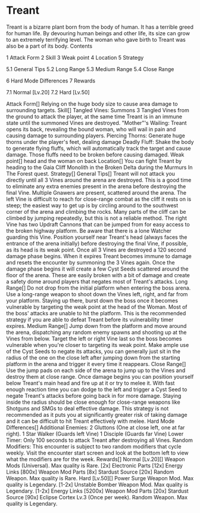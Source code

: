 # Treant

Treant is a bizarre plant born from the body of human. It has a terrible greed for human life. By devouring human beings and other life, its size can grow to an extremely terrifying level. The woman who gave birth to Treant was also be a part of its body. 	 	 	 		 			 		 		 		 	 Contents

1 Attack Form
2 Skill
3 Weak point
4 Location
5 Strategy

5.1 General Tips
5.2 Long Range
5.3 Medium Range
5.4 Close Range


6 Hard Mode Differences
7 Rewards

7.1 Normal [Lv.20]
7.2 Hard [Lv.50]







Attack Form[]
Relying on the huge body size to cause area damage to surrounding targets.
Skill[]
Tangled Vines: Summons 3 Tangled Vines from the ground to attack the player, at the same time Treant is in an immune state until the summoned Vines are destroyed.
"Mother"'s Wailing: Treant opens its back, revealing the bound woman, who will wail in pain and causing damage to surrounding players.
Piercing Thorns: Generate huge thorns under the player's feet, dealing damage
Deadly Fluff: Shake the body to generate flying fluffs, which will automatically track the target and cause damage. Those fluffs need to be broken before causing damaged.
Weak point[]
head and the woman on back
Location[]
You can fight Treant by heading to the Gaia Cliff Monolith in the Broken Delta during the Murmurs In The Forest quest.
Strategy[]
General Tips[]
Treant will not attack you directly until all 3 Vines around the arena are destroyed. This is a good time to eliminate any extra enemies present in the arena before destroying the final Vine. Multiple Gnawers are present, scattered around the arena.
The left Vine is difficult to reach for close-range combat as the cliff it rests on is steep; the easiest way to get up is by circling around to the southwest corner of the arena and climbing the rocks. Many parts of the cliff can be climbed by jumping repeatedly, but this is not a reliable method.
The right Vine has two Updraft Cannons that can be jumped from for easy access to the broken highway platform. Be aware that there is a lone Watcher guarding this Vine.
Position yourself near Treant's head (always faces the entrance of the arena initially) before destroying the final Vine, if possible, as its head is its weak point.
Once all 3 Vines are destroyed a 120 second damage phase begins. When it expires Treant becomes immune to damage and resets the encounter by summoning the 3 Vines again.
Once the damage phase begins it will create a few Cyst Seeds scattered around the floor of the arena. These are easily broken with a bit of damage and create a safety dome around players that negates most of Treant's attacks.
Long Range[]
Do not drop from the initial platform when entering the boss arena. Use a long-range weapon to shoot down the Vines left, right, and far from your platform. Staying up there, burst down the boss once it becomes vulnerable by targeting the weak point at the head of the Woman.
Most of the boss' attacks are unable to hit the platform.
This is the recommended strategy if you are able to defeat Treant before its vulnerability timer expires.
Medium Range[]
Jump down from the platform and move around the arena, dispatching any random enemy spawns and shooting up at the Vines from below.
Target the left or right Vine last so the boss becomes vulnerable when you're closer to targeting its weak point.
Make ample use of the Cyst Seeds to negate its attacks, you can generally just sit in the radius of the one on the close left after jumping down from the starting platform in the arena and trigger it every time it reappears.
Close Range[]
Use the jump pads on each side of the arena to jump up to the Vines and destroy them at close range.
Once damage begins you can position yourself below Treant's main head and fire up at it or try to melee it.
With fast enough reaction time you can dodge to the left and trigger a Cyst Seed to negate Treant's attacks before going back in for more damage. Staying inside the radius should be close enough for close-range weapons like Shotguns and SMGs to deal effective damage.
This strategy is not recommended as it puts you at significantly greater risk of taking damage and it can be difficult to hit Treant effectively with melee.
Hard Mode Differences[]
Additional Enemies:
2 Gluttons (One at close left, one at far right).
1 Star Walker (Guards left Vine)
1 Disciple (Guards far Vine)
Lower Timer: Only 100 seconds to attack Treant after destroying all Vines.
Random Modifiers: This encounter is subject to two random modifiers that cycle weekly. Visit the encounter start screen and look at the bottom left to view what the modifiers are for the week.
Rewards[]
Normal [Lv.20][]
Weapon Mods (Universal). Max quality is Rare. [2x]
Electronic Parts [12x]
Energy Links [800x]
Weapon Mod Parts [8x]
Stardust Source [20x]
Random Weapon. Max quality is Rare.
Hard [Lv.50][]
Power Surge Weapon Mod. Max quality is Legendary. [1-2x]
Unstable Bomber Weapon Mod. Max quality is Legendary. [1-2x]
Energy Links [5200x]
Weapon Mod Parts [20x]
Stardust Source [90x]
Eclipse Cortex Lv.3 (Once per week).
Random Weapon. Max quality is Legendary.
